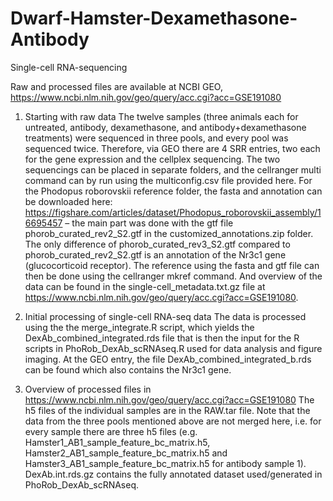 # Dwarf-Hamster-Dexamethasone-Antibody
Single-cell RNA-sequencing 

Raw and processed files are available at NCBI GEO, https://www.ncbi.nlm.nih.gov/geo/query/acc.cgi?acc=GSE191080

1. Starting with raw data
The twelve samples (three animals each for untreated, antibody, dexamethasone, and antibody+dexamethasone treatments) were sequenced in three pools, and every pool was sequenced twice. Therefore, via GEO there are 4 SRR entries, two each for the gene expression and the cellplex sequencing. The two sequencings can be placed in separate folders, and the cellranger multi command can by run using the multiconfig.csv file provided here.
For the Phodopus roborovskii reference folder, the fasta and annotation can be downloaded here: https://figshare.com/articles/dataset/Phodopus_roborovskii_assembly/16695457 – the main part was done with the gtf file phorob_curated_rev2_S2.gtf in the customized_annotations.zip folder. The only difference of phorob_curated_rev3_S2.gtf compared to phorob_curated_rev2_S2.gtf is an annotation of the Nr3c1 gene (glucocorticoid receptor). The reference using the fasta and gtf file can then be done using the cellranger mkref command. And overview of the data can be found in the single-cell_metadata.txt.gz file at https://www.ncbi.nlm.nih.gov/geo/query/acc.cgi?acc=GSE191080.

2. Initial processing of single-cell RNA-seq data
The data is processed using the the merge_integrate.R script, which yields the DexAb_combined_integrated.rds file that is then the input for the R scripts in PhoRob_DexAb_scRNAseq.R used for data analysis and figure imaging. At the GEO entry, the file DexAb_combined_integrated_b.rds can be found which also contains the Nr3c1 gene.

3. Overview of processed files in https://www.ncbi.nlm.nih.gov/geo/query/acc.cgi?acc=GSE191080
The h5 files of the individual samples are in the RAW.tar file. Note that the data from the three pools mentioned above are not merged here, i.e. for every sample there are three h5 files (e.g. Hamster1_AB1_sample_feature_bc_matrix.h5, Hamster2_AB1_sample_feature_bc_matrix.h5 and Hamster3_AB1_sample_feature_bc_matrix.h5 for antibody sample 1). DexAb.int.rds.gz contains the fully annotated dataset used/generated in PhoRob_DexAb_scRNAseq.
